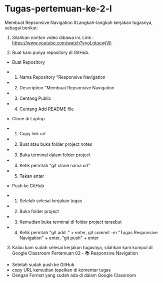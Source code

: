 # Tugas-pertemuan-ke-2-l
Membuat Repsonsive Navigation
#Langkah-langkah kerjakan tugasnya, sebagai berikut:

1. Silahkan nonton video dibawa ini. 
Link : 
https://www.youtube.com/watch?v=oLgtucwjVII

2. Buat kam punya repository di GitHub.
- Buat Repository
- 1. Nama Repository "Responsive Navigation
- 2. Description "Membuat Repsonsive Navigation
- 3. Centang Public
- 4. Centang Add README file

- Clone di Laptop
- 1. Copy link url
- 2. Buat atau buka folder project notes 
- 3. Buka terminal dalam folder project
- 4. Ketik perintah "git clone nama url"
- 5. Tekan enter

- Push ke GitHub
- 1. Setelah selesai kerjakan tugas
- 2. Buka folder project
- 3. Kemudian buka terminal di folder project tersebut
- 4. Ketik perintah "git add ." + enter, git commit -m "Tugas Responsive Navigation" + enter, "git push" + enter

3. Kalau kam sudah selesai kerjakan tugasnya, silahkan kam kumpul di Google Classroom Pertemuan 02 - 📚 Responsive Navigation
- Setelah sudah push ke GitHub
- copy URL kemudian tepelkan di komenter tugas
- Dengan Format yang sudah ada di dalam Google Classroom


